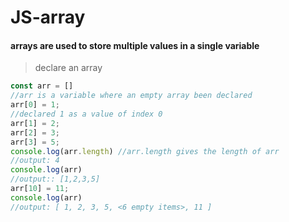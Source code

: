 # JS-array
#### arrays are used to store multiple values in a single variable

> declare an array

```js
const arr = []
//arr is a variable where an empty array been declared
arr[0] = 1;
//declared 1 as a value of index 0 
arr[1] = 2;
arr[2] = 3;
arr[3] = 5;
console.log(arr.length) //arr.length gives the length of arr
//output: 4
console.log(arr)
//output:: [1,2,3,5]
arr[10] = 11;
console.log(arr)
//output: [ 1, 2, 3, 5, <6 empty items>, 11 ]
```